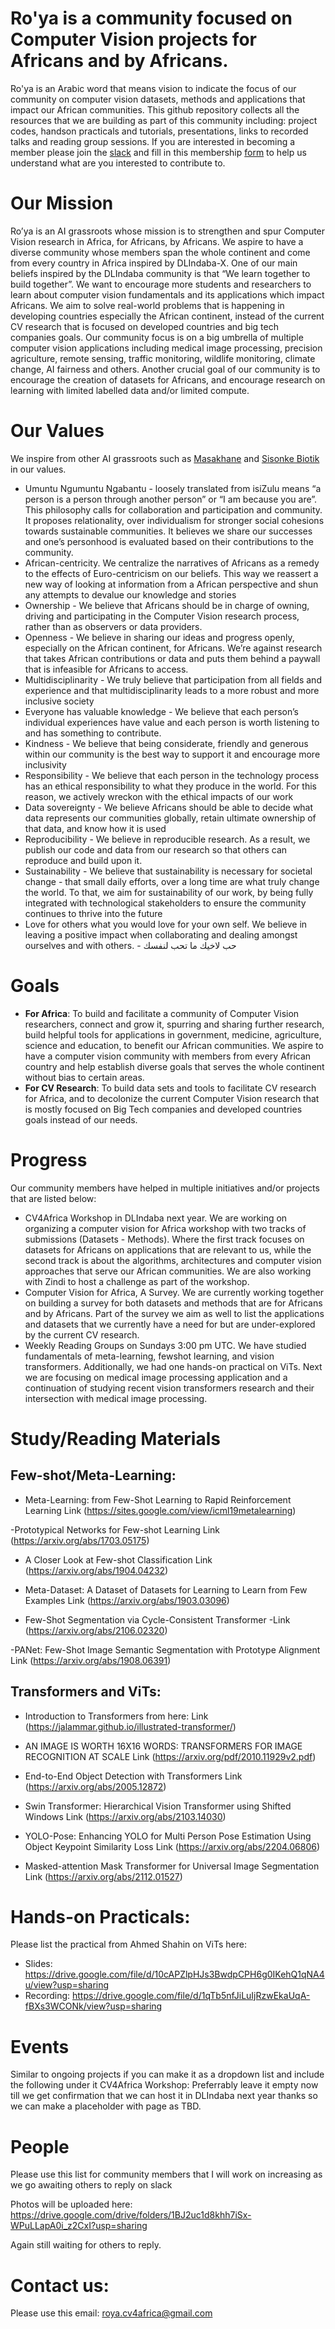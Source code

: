 # Ro'ya is a community focused on Computer Vision projects for Africans and by Africans.

Ro'ya is an Arabic word that means vision to indicate the focus of our community on computer vision datasets, methods and applications that impact our African communities. This github repository collects all the resources that we are building as part of this community including: project codes, handson practicals and tutorials, presentations, links to recorded talks and reading group sessions. If you are interested in becoming a member please join the [slack](
https://join.slack.com/t/cv4africa/shared_invite/zt-1i7usvl9j-q9KZrmj~1~_a6HA4yL0CWA) and fill in this membership [form](https://forms.gle/dEcJKGpDfHLgM49H6) to help us understand what are you interested to contribute to.

# Our Mission

Ro’ya is an AI grassroots whose mission is to strengthen and spur Computer Vision research in Africa, for Africans, by Africans. 
We aspire to have a diverse community whose members span the whole continent and come from every country in Africa inspired by DLIndaba-X. One of our main beliefs inspired by the DLIndaba community is that “We learn together to build together”. We want to encourage more students and researchers to learn about computer vision fundamentals and its applications which impact Africans. We aim to solve real-world problems that is happening in developing countries especially the African continent, instead of the current CV research that is focused on developed countries and big tech companies goals. Our community focus is on a big umbrella of multiple computer vision applications including medical image processing, precision agriculture, remote sensing, traffic monitoring, wildlife monitoring, climate change, AI fairness and others. Another crucial goal of our community is to encourage the creation of datasets for Africans, and encourage research on learning with limited labelled data and/or limited compute.

# Our Values
We inspire from other AI grassroots such as [Masakhane](https://github.com/masakhane-io/masakhane-community) and [Sisonke Biotik](https://github.com/SisonkeBiotik-Africa/SisonkeBiotik-Community) in our values.

* Umuntu Ngumuntu Ngabantu - loosely translated from isiZulu means “a person is a person through another person” or “I am because you are”. This philosophy calls for collaboration and participation and community. It proposes relationality, over individualism for stronger social cohesions towards sustainable communities. It believes we share our successes and one’s personhood is evaluated based on their contributions to the community.
* African-centricity. We centralize the narratives of Africans as a remedy to the effects of Euro-centricism on our beliefs. This way we reassert a new way of looking at information from a African perspective and shun any attempts to devalue our knowledge and stories
* Ownership - We believe that Africans should be in charge of owning, driving and participating in the Computer Vision research process, rather than as observers or data providers.
* Openness - We believe in sharing our ideas and progress openly, especially on the African continent, for Africans. We’re against research that takes African contributions or data and puts them behind a paywall that is infeasible for Africans to access.
* Multidisciplinarity - We truly believe that participation from all fields and experience and that multidisciplinarity leads to a more robust and more inclusive society
* Everyone has valuable knowledge - We believe that each person’s individual experiences have value and each person is worth listening to and has something to contribute.
* Kindness - We believe that being considerate, friendly and generous within our community is the best way to support it and encourage more inclusivity
* Responsibility - We believe that each person in the technology process has an ethical responsibility to what they produce in the world. For this reason, we actively wreckon with the ethical impacts of our work
* Data sovereignty - We believe Africans should be able to decide what data represents our communities globally, retain ultimate ownership of that data, and know how it is used
* Reproducibility - We believe in reproducible research. As a result, we publish our code and data from our research so that others can reproduce and build upon it.
* Sustainability - We believe that sustainability is necessary for societal change - that small daily efforts, over a long time are what truly change the world. To that, we aim for sustainability of our work, by being fully integrated with technological stakeholders to ensure the community continues to thrive into the future
* Love for others what you would love for your own self. We believe in leaving a positive impact when collaborating and dealing amongst ourselves and with others. - حب لاخيك ما تحب لنفسك


# Goals

* **For Africa**: To build and facilitate a community of Computer Vision researchers, connect and grow it, spurring and sharing further research, build helpful tools for applications in government, medicine, agriculture, science and education, to benefit our African communities. We aspire to have a computer vision community with members from every African country and help establish diverse goals that serves the whole continent without bias to certain areas.
* **For CV Research**: To build data sets and tools to facilitate CV research for Africa, and to decolonize the current Computer Vision research that is mostly focused on Big Tech companies and developed countries goals instead of our needs.

# Progress
Our community members have helped in multiple initiatives and/or projects that are listed below:
* CV4Africa Workshop in DLIndaba next year. We are working on organizing a computer vision for Africa workshop with two tracks of submissions (Datasets - Methods). Where the first track focuses on datasets for Africans on applications that are relevant to us, while the second track is about the algorithms, architectures and computer vision approaches that serve our African communities. We are also working with Zindi to host a challenge as part of the workshop.
* Computer Vision for Africa, A Survey. We are currently working together on building a survey for both datasets and methods that are for Africans and by Africans. Part of the survey we aim as well to list the applications and datasets that we currently have a need for but are under-explored by the current CV research.
* Weekly Reading Groups on Sundays 3:00 pm UTC. We have studied fundamentals of meta-learning, fewshot learning, and vision transformers. Additionally, we had one hands-on practical on ViTs. Next we are focusing on medical image processing application and a continuation of studying recent vision transformers research and their intersection with medical image processing.

# Study/Reading Materials

## Few-shot/Meta-Learning:

- Meta-Learning: from Few-Shot Learning to Rapid  Reinforcement Learning 
Link (https://sites.google.com/view/icml19metalearning)
 
-Prototypical Networks for Few-shot Learning 
Link (https://arxiv.org/abs/1703.05175)

- A Closer Look at Few-shot Classification 
Link (https://arxiv.org/abs/1904.04232)

- Meta-Dataset: A Dataset of Datasets for Learning to Learn from Few Examples 
Link (https://arxiv.org/abs/1903.03096)

- Few-Shot Segmentation via Cycle-Consistent Transformer 
-Link (https://arxiv.org/abs/2106.02320)

-PANet: Few-Shot Image Semantic Segmentation with Prototype Alignment 
Link (https://arxiv.org/abs/1908.06391)

## Transformers and ViTs:
- Introduction to Transformers from here: 
Link (https://jalammar.github.io/illustrated-transformer/)
- AN IMAGE IS WORTH 16X16 WORDS: TRANSFORMERS FOR IMAGE RECOGNITION AT SCALE
Link (https://arxiv.org/pdf/2010.11929v2.pdf)

- End-to-End Object Detection with Transformers 
Link (https://arxiv.org/abs/2005.12872)
- Swin Transformer: Hierarchical Vision Transformer using Shifted Windows
Link (https://arxiv.org/abs/2103.14030)

- YOLO-Pose: Enhancing YOLO for Multi Person Pose Estimation Using Object Keypoint Similarity Loss 
Link (https://arxiv.org/abs/2204.06806)

- Masked-attention Mask Transformer for Universal Image Segmentation
Link (https://arxiv.org/abs/2112.01527)


# Hands-on Practicals:

Please list the practical from Ahmed Shahin on ViTs here: 
- Slides:
https://drive.google.com/file/d/10cAPZlpHJs3BwdpCPH6g0IKehQ1qNA4u/view?usp=sharing
- Recording: 
https://drive.google.com/file/d/1qTb5nfJiLuIjRzwEkaUqA-fBXs3WCONk/view?usp=sharing


# Events

Similar to ongoing projects if you can make it as a dropdown list and include the following under it CV4Africa Workshop: Preferrably leave it empty now till we get confirmation that we can host it in DLIndaba next year thanks so we can make a placeholder with page as TBD.




# People
Please use this list for community members that I will work on increasing as we go awaiting others to reply on slack

Photos will be uploaded here: https://drive.google.com/drive/folders/1BJ2uc1d8khh7iSx-WPuLLapA0i_z2CxI?usp=sharing

Again still waiting for others to reply.

# Contact us:
Please use this email: roya.cv4africa@gmail.com
